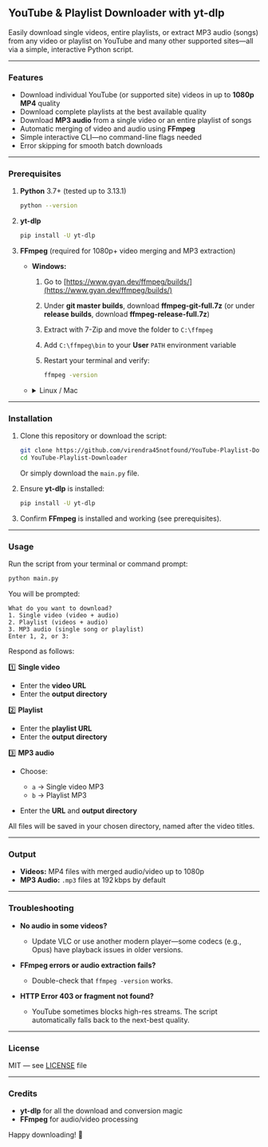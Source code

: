 ## YouTube & Playlist Downloader with yt-dlp

Easily download single videos, entire playlists, or extract MP3 audio (songs) from any video or playlist on YouTube and many other supported sites—all via a simple, interactive Python script.

---

### Features

* Download individual YouTube (or supported site) videos in up to **1080p MP4** quality
* Download complete playlists at the best available quality
* Download **MP3 audio** from a single video or an entire playlist of songs
* Automatic merging of video and audio using **FFmpeg**
* Simple interactive CLI—no command-line flags needed
* Error skipping for smooth batch downloads

---

### Prerequisites

1. **Python** 3.7+ (tested up to 3.13.1)

   ```bash
   python --version
   ```
2. **yt-dlp**

   ```bash
   pip install -U yt-dlp
   ```
3. **FFmpeg** (required for 1080p+ video merging and MP3 extraction)

   * **Windows:**

     1. Go to [https://www.gyan.dev/ffmpeg/builds/](https://www.gyan.dev/ffmpeg/builds/)
     2. Under **git master builds**, download **ffmpeg-git-full.7z** (or under **release builds**, download **ffmpeg-release-full.7z**)
     3. Extract with 7-Zip and move the folder to `C:\ffmpeg`
     4. Add `C:\ffmpeg\bin` to your **User** `PATH` environment variable
     5. Restart your terminal and verify:

        ```bash
        ffmpeg -version
        ```
   * <details>
     <summary>Linux / Mac</summary>

     **Linux (Debian/Ubuntu):**

     ```bash
     sudo apt update
     sudo apt install ffmpeg
     ```

     **macOS (Homebrew):**

     ```bash
     brew install ffmpeg
     ```

     </details>

---

### Installation

1. Clone this repository or download the script:

   ```bash
   git clone https://github.com/virendra45notfound/YouTube-Playlist-Downloader.git
   cd YouTube-Playlist-Downloader
   ```

   Or simply download the `main.py` file.
2. Ensure **yt-dlp** is installed:

   ```bash
   pip install -U yt-dlp
   ```
3. Confirm **FFmpeg** is installed and working (see prerequisites).

---

### Usage

Run the script from your terminal or command prompt:

```bash
python main.py
```

You will be prompted:

```
What do you want to download?
1. Single video (video + audio)
2. Playlist (videos + audio)
3. MP3 audio (single song or playlist)
Enter 1, 2, or 3:
```

Respond as follows:

1️⃣ **Single video**

* Enter the **video URL**
* Enter the **output directory**

2️⃣ **Playlist**

* Enter the **playlist URL**
* Enter the **output directory**

3️⃣ **MP3 audio**

* Choose:

  * `a` → Single video MP3
  * `b` → Playlist MP3
* Enter the **URL** and **output directory**

All files will be saved in your chosen directory, named after the video titles.

---

### Output

* **Videos:** MP4 files with merged audio/video up to 1080p
* **MP3 Audio:** `.mp3` files at 192 kbps by default

---

### Troubleshooting

* **No audio in some videos?**

  * Update VLC or use another modern player—some codecs (e.g., Opus) have playback issues in older versions.

* **FFmpeg errors or audio extraction fails?**

  * Double-check that `ffmpeg -version` works.

* **HTTP Error 403 or fragment not found?**

  * YouTube sometimes blocks high-res streams. The script automatically falls back to the next-best quality.

---

### License

MIT — see [LICENSE](https://opensource.org/licenses/MIT) file

---

### Credits

* **yt-dlp** for all the download and conversion magic
* **FFmpeg** for audio/video processing

Happy downloading! 🎉

